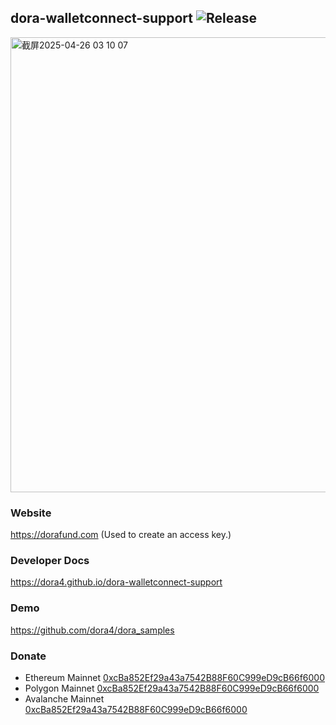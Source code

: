 dora-walletconnect-support
![Release](https://jitpack.io/v/dora4/dora-walletconnect-support.svg)
--------------------------------

<img width="728" alt="截屏2025-04-26 03 10 07" src="https://github.com/user-attachments/assets/f3bef60e-d3ae-4233-b40e-a39e61da0e9b" />

### Website

https://dorafund.com (Used to create an access key.)

### Developer Docs

https://dora4.github.io/dora-walletconnect-support

### Demo

https://github.com/dora4/dora_samples

### Donate

- Ethereum Mainnet [0xcBa852Ef29a43a7542B88F60C999eD9cB66f6000](https://etherscan.io/address/0xcBa852Ef29a43a7542B88F60C999eD9cB66f6000)
- Polygon Mainnet [0xcBa852Ef29a43a7542B88F60C999eD9cB66f6000](https://polygonscan.com/address/0xcBa852Ef29a43a7542B88F60C999eD9cB66f6000)
- Avalanche Mainnet [0xcBa852Ef29a43a7542B88F60C999eD9cB66f6000](https://avascan.info/blockchain/all/address/0xcBa852Ef29a43a7542B88F60C999eD9cB66f6000)


